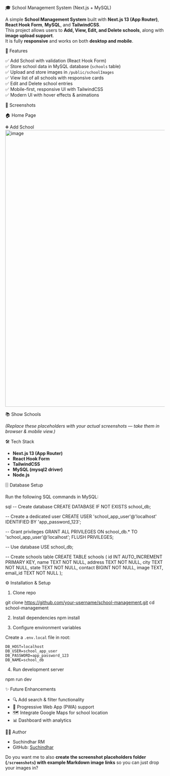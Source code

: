 🎓 School Management System (Next.js + MySQL)

A simple **School Management System** built with **Next.js 13 (App Router)**, **React Hook Form**, **MySQL**, and **TailwindCSS**.  
This project allows users to **Add, View, Edit, and Delete schools**, along with **image upload support**.  
It is fully **responsive** and works on both **desktop and mobile**.


🚀 Features

✅ Add School with validation (React Hook Form)  
✅ Store school data in MySQL database (`schools` table)  
✅ Upload and store images in `/public/schoolImages`  
✅ View list of all schools with responsive cards  
✅ Edit and Delete school entries  
✅ Mobile-first, responsive UI with TailwindCSS  
✅ Modern UI with hover effects & animations  


📸 Screenshots

🏠 Home Page


➕ Add School
<img width="1878" height="872" alt="image" src="https://github.com/user-attachments/assets/9a5f482c-b90f-46c0-a2f9-5efed168e5cc" />


📚 Show Schools


*(Replace these placeholders with your actual screenshots — take them in browser & mobile view.)*


🛠️ Tech Stack

- **Next.js 13 (App Router)**
- **React Hook Form**
- **TailwindCSS**
- **MySQL (mysql2 driver)**
- **Node.js**




🗄️ Database Setup

Run the following SQL commands in MySQL:

sql
-- Create database
CREATE DATABASE IF NOT EXISTS school_db;

-- Create a dedicated user
CREATE USER 'school_app_user'@'localhost' IDENTIFIED BY 'app_password_123';

-- Grant privileges
GRANT ALL PRIVILEGES ON school_db.* TO 'school_app_user'@'localhost';
FLUSH PRIVILEGES;

-- Use database
USE school_db;

-- Create schools table
CREATE TABLE schools (
  id INT AUTO_INCREMENT PRIMARY KEY,
  name TEXT NOT NULL,
  address TEXT NOT NULL,
  city TEXT NOT NULL,
  state TEXT NOT NULL,
  contact BIGINT NOT NULL,
  image TEXT,
  email_id TEXT NOT NULL
);



⚙️ Installation & Setup

 1. Clone repo

git clone https://github.com/your-username/school-management.git
cd school-management

2. Install dependencies
npm install


3. Configure environment variables

Create a `.env.local` file in root:

```
DB_HOST=localhost
DB_USER=school_app_user
DB_PASSWORD=app_password_123
DB_NAME=school_db
```
4. Run development server

npm run dev


✨ Future Enhancements

* 🔍 Add search & filter functionality
* 📱 Progressive Web App (PWA) support
* 🗺️ Integrate Google Maps for school location
* 📊 Dashboard with analytics


 👨‍💻 Author

* Suchindhar RM
* GitHub: [Suchindhar](https://github.com/suchindhar)

Do you want me to also **create the screenshot placeholders folder (`/screenshots`) with example Markdown image links** so you can just drop your images in?
```
